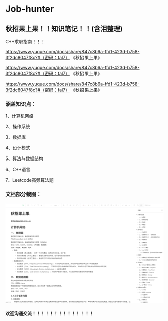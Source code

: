 # Job-hunter
## 秋招果上果！！知识笔记！！(含泪整理)

C++求职指南！！！

https://www.yuque.com/docs/share/847c8b6a-ffd1-423d-b758-3f2dc8047f8c?#（密码：fal7） 《秋招果上果》

https://www.yuque.com/docs/share/847c8b6a-ffd1-423d-b758-3f2dc8047f8c?#（密码：fal7） 《秋招果上果》

https://www.yuque.com/docs/share/847c8b6a-ffd1-423d-b758-3f2dc8047f8c?#（密码：fal7） 《秋招果上果》



### 涵盖知识点：

1、计算机网络

2、操作系统

3、数据库

4、设计模式

5、算法与数据结构

6、C++语言

7、Leetcode高频算法题



### 文档部分截图：

![pic](.\pic.jpg)



#### 欢迎沟通交流！！！！！！！！！！！！！！

